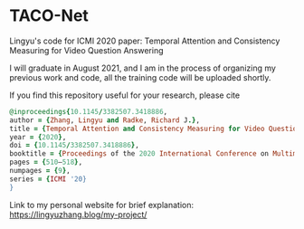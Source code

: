 # TACO-Net
Lingyu's code for ICMI 2020 paper: Temporal Attention and Consistency Measuring for Video
Question Answering

I will graduate in August 2021, and I am in the process of organizing my previous work and code, all the training code will be uploaded shortly.

If you find this repository useful for your research, please cite

```ruby
@inproceedings{10.1145/3382507.3418886,
author = {Zhang, Lingyu and Radke, Richard J.},
title = {Temporal Attention and Consistency Measuring for Video Question Answering},
year = {2020},
doi = {10.1145/3382507.3418886},
booktitle = {Proceedings of the 2020 International Conference on Multimodal Interaction},
pages = {510–518},
numpages = {9},
series = {ICMI '20}
}


```
Link to my personal website for brief explanation: https://lingyuzhang.blog/my-project/
